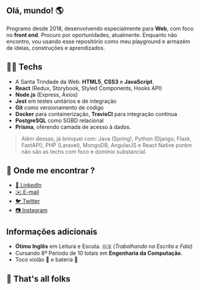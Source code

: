 ## Olá, mundo! 🌎
Programo desde 2018, desenvolvendo especialmente para **Web**, com foco no **front end**. 
Procuro por oportunidades, atualmente. Enquanto não encontro, vou usando esse repositório como meu playground e armazém de ideias, construções e aprendizados.


## 👨‍💻 Techs
- A Santa Trindade da Web: **HTML5**, **CSS3** e **JavaScript**.
- **React** (Redux, Storybook, Styled Components, Hooks API)
- **Node.js** (Express, Axios)
- **Jest** em testes unitários e de integração 
- **Git** como versionamento de código
- **Docker** para containerização, **TravisCI** para integração contínua
- **PostgreSQL** como SGBD relacional
- **Prisma**, oferendo camada de acesso à dados.


> Além dessas, já brinquei com: Java (Spring), Python (Django, Flask, FastAPI), PHP (Laravel), MongoDB, AngularJS e React Native porém não são as techs com foco e domínio substancial.


## 🧐 Onde me encontrar ?
- [👔 LinkedIn](https://www.linkedin.com/in/clebersondev/)
- [✉️ E-mail](mailto:cleberson.dev@gmail.com)
- [🐦 Twitter](https://twitter.com/jrcleb)
- [📷 Instagram](http://instagram.com/cleberson.io)


## Informações adicionais
- **Ótimo Inglês** em Leitura e Escuta. 🇬🇧 (_Trabalhando na Escrita e Fala_)
- Cursando 8º Período de 10 totais em **Engenharia da Computação**.
- Toco violão 🎸 e bateria 🥁


## 🐰 That's all folks
